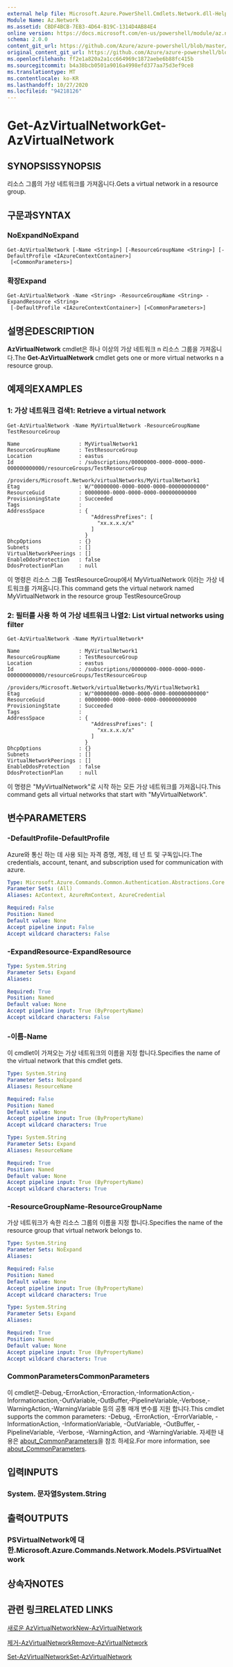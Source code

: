 ```yaml
---
external help file: Microsoft.Azure.PowerShell.Cmdlets.Network.dll-Help.xml
Module Name: Az.Network
ms.assetid: CBDF4BCB-7EB3-4D64-B19C-1314D4AB84E4
online version: https://docs.microsoft.com/en-us/powershell/module/az.network/get-azvirtualnetwork
schema: 2.0.0
content_git_url: https://github.com/Azure/azure-powershell/blob/master/src/Network/Network/help/Get-AzVirtualNetwork.md
original_content_git_url: https://github.com/Azure/azure-powershell/blob/master/src/Network/Network/help/Get-AzVirtualNetwork.md
ms.openlocfilehash: ff2e1a820a2a1cc664969c1872aebe6b88fc415b
ms.sourcegitcommit: b4a38bcb0501a9016a4998efd377aa75d3ef9ce8
ms.translationtype: MT
ms.contentlocale: ko-KR
ms.lasthandoff: 10/27/2020
ms.locfileid: "94218126"
---
```

# <span data-ttu-id="7f47c-101">Get-AzVirtualNetwork</span><span class="sxs-lookup"><span data-stu-id="7f47c-101">Get-AzVirtualNetwork</span></span>

## <span data-ttu-id="7f47c-102">SYNOPSIS</span><span class="sxs-lookup"><span data-stu-id="7f47c-102">SYNOPSIS</span></span>
<span data-ttu-id="7f47c-103">리소스 그룹의 가상 네트워크를 가져옵니다.</span><span class="sxs-lookup"><span data-stu-id="7f47c-103">Gets a virtual network in a resource group.</span></span>

## <span data-ttu-id="7f47c-104">구문과</span><span class="sxs-lookup"><span data-stu-id="7f47c-104">SYNTAX</span></span>

### <span data-ttu-id="7f47c-105">NoExpand</span><span class="sxs-lookup"><span data-stu-id="7f47c-105">NoExpand</span></span>
```
Get-AzVirtualNetwork [-Name <String>] [-ResourceGroupName <String>] [-DefaultProfile <IAzureContextContainer>]
 [<CommonParameters>]
```

### <span data-ttu-id="7f47c-106">확장</span><span class="sxs-lookup"><span data-stu-id="7f47c-106">Expand</span></span>
```
Get-AzVirtualNetwork -Name <String> -ResourceGroupName <String> -ExpandResource <String>
 [-DefaultProfile <IAzureContextContainer>] [<CommonParameters>]
```

## <span data-ttu-id="7f47c-107">설명은</span><span class="sxs-lookup"><span data-stu-id="7f47c-107">DESCRIPTION</span></span>
<span data-ttu-id="7f47c-108">**AzVirtualNetwork** cmdlet은 하나 이상의 가상 네트워크 n 리소스 그룹을 가져옵니다.</span><span class="sxs-lookup"><span data-stu-id="7f47c-108">The **Get-AzVirtualNetwork** cmdlet gets one or more virtual networks n a resource group.</span></span>

## <span data-ttu-id="7f47c-109">예제의</span><span class="sxs-lookup"><span data-stu-id="7f47c-109">EXAMPLES</span></span>

### <span data-ttu-id="7f47c-110">1: 가상 네트워크 검색</span><span class="sxs-lookup"><span data-stu-id="7f47c-110">1: Retrieve a virtual network</span></span>
```
Get-AzVirtualNetwork -Name MyVirtualNetwork -ResourceGroupName TestResourceGroup

Name                   : MyVirtualNetwork1
ResourceGroupName      : TestResourceGroup
Location               : eastus
Id                     : /subscriptions/00000000-0000-0000-0000-000000000000/resourceGroups/TestResourceGroup
                         /providers/Microsoft.Network/virtualNetworks/MyVirtualNetwork1
Etag                   : W/"00000000-0000-0000-0000-000000000000"
ResourceGuid           : 00000000-0000-0000-0000-000000000000
ProvisioningState      : Succeeded
Tags                   :
AddressSpace           : {
                           "AddressPrefixes": [
                             "xx.x.x.x/x"
                           ]
                         }
DhcpOptions            : {}
Subnets                : []
VirtualNetworkPeerings : []
EnableDdosProtection   : false
DdosProtectionPlan     : null
```

<span data-ttu-id="7f47c-111">이 명령은 리소스 그룹 TestResourceGroup에서 MyVirtualNetwork 이라는 가상 네트워크를 가져옵니다.</span><span class="sxs-lookup"><span data-stu-id="7f47c-111">This command gets the virtual network named MyVirtualNetwork in the resource group TestResourceGroup</span></span>

### <span data-ttu-id="7f47c-112">2: 필터를 사용 하 여 가상 네트워크 나열</span><span class="sxs-lookup"><span data-stu-id="7f47c-112">2: List virtual networks using filter</span></span>
```
Get-AzVirtualNetwork -Name MyVirtualNetwork*

Name                   : MyVirtualNetwork1
ResourceGroupName      : TestResourceGroup
Location               : eastus
Id                     : /subscriptions/00000000-0000-0000-0000-000000000000/resourceGroups/TestResourceGroup
                         /providers/Microsoft.Network/virtualNetworks/MyVirtualNetwork1
Etag                   : W/"00000000-0000-0000-0000-000000000000"
ResourceGuid           : 00000000-0000-0000-0000-000000000000
ProvisioningState      : Succeeded
Tags                   :
AddressSpace           : {
                           "AddressPrefixes": [
                             "xx.x.x.x/x"
                           ]
                         }
DhcpOptions            : {}
Subnets                : []
VirtualNetworkPeerings : []
EnableDdosProtection   : false
DdosProtectionPlan     : null
```

<span data-ttu-id="7f47c-113">이 명령은 "MyVirtualNetwork"로 시작 하는 모든 가상 네트워크를 가져옵니다.</span><span class="sxs-lookup"><span data-stu-id="7f47c-113">This command gets all virtual networks that start with "MyVirtualNetwork".</span></span>

## <span data-ttu-id="7f47c-114">변수</span><span class="sxs-lookup"><span data-stu-id="7f47c-114">PARAMETERS</span></span>

### <span data-ttu-id="7f47c-115">-DefaultProfile</span><span class="sxs-lookup"><span data-stu-id="7f47c-115">-DefaultProfile</span></span>
<span data-ttu-id="7f47c-116">Azure와 통신 하는 데 사용 되는 자격 증명, 계정, 테 넌 트 및 구독입니다.</span><span class="sxs-lookup"><span data-stu-id="7f47c-116">The credentials, account, tenant, and subscription used for communication with azure.</span></span>

```yaml
Type: Microsoft.Azure.Commands.Common.Authentication.Abstractions.Core.IAzureContextContainer
Parameter Sets: (All)
Aliases: AzContext, AzureRmContext, AzureCredential

Required: False
Position: Named
Default value: None
Accept pipeline input: False
Accept wildcard characters: False
```

### <span data-ttu-id="7f47c-117">-ExpandResource</span><span class="sxs-lookup"><span data-stu-id="7f47c-117">-ExpandResource</span></span>
```yaml
Type: System.String
Parameter Sets: Expand
Aliases:

Required: True
Position: Named
Default value: None
Accept pipeline input: True (ByPropertyName)
Accept wildcard characters: False
```

### <span data-ttu-id="7f47c-118">-이름</span><span class="sxs-lookup"><span data-stu-id="7f47c-118">-Name</span></span>
<span data-ttu-id="7f47c-119">이 cmdlet이 가져오는 가상 네트워크의 이름을 지정 합니다.</span><span class="sxs-lookup"><span data-stu-id="7f47c-119">Specifies the name of the virtual network that this cmdlet gets.</span></span>

```yaml
Type: System.String
Parameter Sets: NoExpand
Aliases: ResourceName

Required: False
Position: Named
Default value: None
Accept pipeline input: True (ByPropertyName)
Accept wildcard characters: True
```

```yaml
Type: System.String
Parameter Sets: Expand
Aliases: ResourceName

Required: True
Position: Named
Default value: None
Accept pipeline input: True (ByPropertyName)
Accept wildcard characters: True
```

### <span data-ttu-id="7f47c-120">-ResourceGroupName</span><span class="sxs-lookup"><span data-stu-id="7f47c-120">-ResourceGroupName</span></span>
<span data-ttu-id="7f47c-121">가상 네트워크가 속한 리소스 그룹의 이름을 지정 합니다.</span><span class="sxs-lookup"><span data-stu-id="7f47c-121">Specifies the name of the resource group that virtual network belongs to.</span></span>

```yaml
Type: System.String
Parameter Sets: NoExpand
Aliases:

Required: False
Position: Named
Default value: None
Accept pipeline input: True (ByPropertyName)
Accept wildcard characters: True
```

```yaml
Type: System.String
Parameter Sets: Expand
Aliases:

Required: True
Position: Named
Default value: None
Accept pipeline input: True (ByPropertyName)
Accept wildcard characters: True
```

### <span data-ttu-id="7f47c-122">CommonParameters</span><span class="sxs-lookup"><span data-stu-id="7f47c-122">CommonParameters</span></span>
<span data-ttu-id="7f47c-123">이 cmdlet은-Debug,-ErrorAction,-Erroraction,-InformationAction,-Informationaction,-OutVariable,-OutBuffer,-PipelineVariable,-Verbose,-WarningAction,-WarningVariable 등의 공통 매개 변수를 지원 합니다.</span><span class="sxs-lookup"><span data-stu-id="7f47c-123">This cmdlet supports the common parameters: -Debug, -ErrorAction, -ErrorVariable, -InformationAction, -InformationVariable, -OutVariable, -OutBuffer, -PipelineVariable, -Verbose, -WarningAction, and -WarningVariable.</span></span> <span data-ttu-id="7f47c-124">자세한 내용은 [about_CommonParameters](http://go.microsoft.com/fwlink/?LinkID=113216)을 참조 하세요.</span><span class="sxs-lookup"><span data-stu-id="7f47c-124">For more information, see [about_CommonParameters](http://go.microsoft.com/fwlink/?LinkID=113216).</span></span>

## <span data-ttu-id="7f47c-125">입력</span><span class="sxs-lookup"><span data-stu-id="7f47c-125">INPUTS</span></span>

### <span data-ttu-id="7f47c-126">System. 문자열</span><span class="sxs-lookup"><span data-stu-id="7f47c-126">System.String</span></span>

## <span data-ttu-id="7f47c-127">출력</span><span class="sxs-lookup"><span data-stu-id="7f47c-127">OUTPUTS</span></span>

### <span data-ttu-id="7f47c-128">PSVirtualNetwork에 대 한.</span><span class="sxs-lookup"><span data-stu-id="7f47c-128">Microsoft.Azure.Commands.Network.Models.PSVirtualNetwork</span></span>

## <span data-ttu-id="7f47c-129">상속자</span><span class="sxs-lookup"><span data-stu-id="7f47c-129">NOTES</span></span>

## <span data-ttu-id="7f47c-130">관련 링크</span><span class="sxs-lookup"><span data-stu-id="7f47c-130">RELATED LINKS</span></span>

[<span data-ttu-id="7f47c-131">새로운 AzVirtualNetwork</span><span class="sxs-lookup"><span data-stu-id="7f47c-131">New-AzVirtualNetwork</span></span>](./New-AzVirtualNetwork.md)

[<span data-ttu-id="7f47c-132">제거-AzVirtualNetwork</span><span class="sxs-lookup"><span data-stu-id="7f47c-132">Remove-AzVirtualNetwork</span></span>](./Remove-AzVirtualNetwork.md)

[<span data-ttu-id="7f47c-133">Set-AzVirtualNetwork</span><span class="sxs-lookup"><span data-stu-id="7f47c-133">Set-AzVirtualNetwork</span></span>](./Set-AzVirtualNetwork.md)


